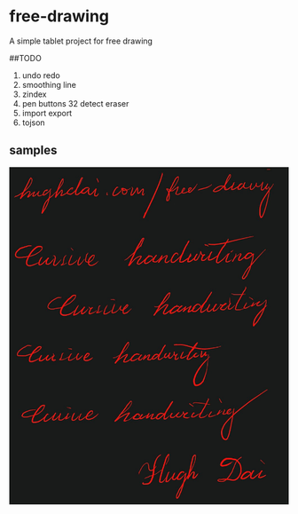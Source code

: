 # free-drawing
A simple tablet project for free drawing

##TODO
1. undo redo
2. smoothing line
3. zindex
4. pen buttons 32 detect eraser
5. import export
6. tojson

## samples
![sample](/docs/sample.jpg)
